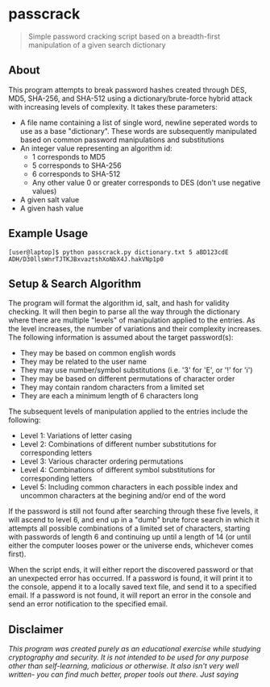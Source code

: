 # passcrack

> Simple password cracking script based on a breadth-first manipulation of a given search dictionary

## About

This program attempts to break password hashes created through DES, MD5, SHA-256, and SHA-512 using a dictionary/brute-force hybrid attack with increasing levels of complexity. It takes these parameters:

- A file name containing a list of single word, newline seperated words to use as a base "dictionary". These words are subsequently manipulated based on common password manipulations and substitutions
- An integer value representing an algorithm id:
  - 1 corresponds to MD5
  - 5 corresponds to SHA-256
  - 6 corresponds to SHA-512
  - Any other value 0 or greater corresponds to DES (don't use negative values)
- A given salt value
- A given hash value

## Example Usage

```console
[user@laptop]$ python passcrack.py dictionary.txt 5 aBD123cdE ADH/D30llsWnrTJTKJBxvaztshXoNbX4J.hakVNp1p0
```

## Setup & Search Algorithm

The program will format the algorithm id, salt, and hash for validity checking. It will then begin to parse all the way through the dictionary where there are multiple "levels" of manipulation applied to the entries. As the level increases, the number of variations and their complexity increases. The following information is assumed about the target password(s):

- They may be based on common english words
- They may be related to the user name
- They may use number/symbol substitutions (i.e. '3' for 'E', or '!' for 'i')
- They may be based on different permutations of character order
- They may contain random characters from a limited set
- They are each a minimum length of 6 characters long

The subsequent levels of manipulation applied to the entries include the following:

- Level 1: Variations of letter casing
- Level 2: Combinations of different number substitutions for corresponding letters
- Level 3: Various character ordering permutations
- Level 4: Combinations of different symbol substitutions for corresponding letters
- Level 5: Including common characters in each possible index and uncommon characters at the begining and/or end of the word

If the password is still not found after searching through these five levels, it will ascend to level 6, and end up in a "dumb" brute force search in which it attempts all possible combinations of a limited set of characters, starting with passwords of length 6 and continuing up until a length of 14 (or until either the computer looses power or the universe ends, whichever comes first).

When the script ends, it will either report the discovered password or that an unexpected error has occurred. If a password is found, it will print it to the console, append it to a locally saved text file, and send it to a specified email. If a password is not found, it will report an error in the console and send an error notification to the specified email.

## Disclaimer

*This program was created purely as an educational exercise while studying cryptography and security. It is not intended to be used for any purpose other than self-learning, malicious or otherwise. It also isn't very well written- you can find much better, proper tools out there. Just saying*